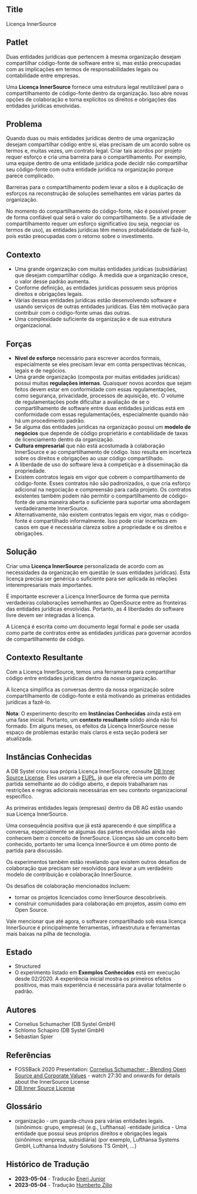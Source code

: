 ## Title

Licença InnerSource

## Patlet

Duas entidades jurídicas que pertencem à mesma organização desejam compartilhar código-fonte de software entre si, mas estão preocupadas com as implicações em termos de responsabilidades legais ou contabilidade entre empresas.

Uma **Licença InnerSource** fornece uma estrutura legal reutilizável para o compartilhamento de código-fonte dentro da organização. Isso abre novas opções de colaboração e torna explícitos os direitos e obrigações das entidades jurídicas envolvidas.

## Problema

Quando duas ou mais entidades jurídicas dentro de uma organização desejam compartilhar código entre si, elas precisam de um acordo sobre os termos e, muitas vezes, um contrato legal. Criar tais acordos por projeto requer esforço e cria uma barreira para o compartilhamento. Por exemplo, uma equipe dentro de uma entidade jurídica pode decidir não compartilhar seu código-fonte com outra entidade jurídica na organização porque parece complicado.

Barreiras para o compartilhamento podem levar a silos e à duplicação de esforços na reconstrução de soluções semelhantes em várias partes da organização.

No momento do compartilhamento do código-fonte, não é possível prever de forma confiável qual será o valor do compartilhamento. Se a atividade de compartilhamento requer um esforço significativo (ou seja, negociar os termos de uso), as entidades jurídicas têm menos probabilidade de fazê-lo, pois estão preocupadas com o retorno sobre o investimento.

## Contexto

- Uma grande organização com muitas entidades jurídicas (subsidiárias) que desejam compartilhar código. À medida que a organização cresce, o valor desse padrão aumenta.
- Conforme definição, as entidades jurídicas possuem seus próprios direitos e obrigações legais.
- Várias dessas entidades jurídicas estão desenvolvendo software e usando serviços de outras entidades jurídicas. Elas têm motivação para contribuir com o código-fonte umas das outras.
- Uma complexidade suficiente da organização e de sua estrutura organizacional.

## Forças

- **Nível de esforço** necessário para escrever acordos formais, especialmente se eles precisam levar em conta perspectivas técnicas, legais e de negócios.
- Uma grande organização (composta por muitas entidades jurídicas) possui muitas **regulações internas**. Quaisquer novos acordos que sejam feitos devem estar em conformidade com essas regulamentações, como segurança, privacidade, processos de aquisição, etc. O volume de regulamentações pode dificultar a avaliação de se o compartilhamento de software entre duas entidades jurídicas está em conformidade com essas regulamentações, especialmente quando não há um procedimento padrão.
- Se alguma das entidades jurídicas na organização possui um **modelo de negócios** que depende de código proprietário e contabilidade de taxas de licenciamento dentro da organização.
- **Cultura empresarial** que não está acostumada à colaboração InnerSource e ao compartilhamento de código. Isso resulta em incerteza sobre os direitos e obrigações ao usar código compartilhado.
- A liberdade de uso do software leva à competição e à disseminação da propriedade.
- Existem contratos legais em vigor que cobrem o compartilhamento de código-fonte. Esses contratos não são padronizados, o que cria esforço adicional na negociação e compreensão para cada projeto. Os contratos existentes também podem não permitir o compartilhamento de código-fonte de uma maneira aberta o suficiente para suportar uma abordagem verdadeiramente InnerSource.
- Alternativamente, não existem contratos legais em vigor, mas o código-fonte é compartilhado informalmente. Isso pode criar incerteza em casos em que é necessária clareza sobre a propriedade e os direitos e obrigações.

## Solução

Criar uma **Licença InnerSource** personalizada de acordo com as necessidades da organização em questão (e suas entidades jurídicas). Esta licença precisa ser genérica o suficiente para ser aplicada às relações interempresariais mais importantes.

É importante escrever a Licença InnerSource de forma que permita verdadeiras colaborações semelhantes ao OpenSource entre as fronteiras das entidades jurídicas envolvidas. Portanto, as 4 liberdades do software livre devem ser integradas à licença.

A Licença é escrita como um documento legal formal e pode ser usada como parte de contratos entre as entidades jurídicas para governar acordos de compartilhamento de código.

## Contexto Resultante

Com a Licença InnerSource, temos uma ferramenta para compartilhar código entre entidades jurídicas dentro da nossa organização.

A licença simplifica as conversas dentro da nossa organização sobre compartilhamento de código-fonte e está motivando as primeiras entidades jurídicas a fazê-lo.

**Nota**: O experimento descrito em **Instâncias Conhecidas** ainda está em uma fase inicial. Portanto, um **contexto resultante** sólido ainda não foi formado. Em alguns meses, os efeitos da Licença InnerSource nesse espaço de problemas estarão mais claros e esta seção poderá ser atualizada.

## Instâncias Conhecidas

A DB Systel criou sua própria Licença InnerSource, consulte [DB Inner Source License][db-inner-source-license]. Eles usaram a [EUPL][eupl], já que ela oferecia um ponto de partida semelhante ao do código aberto, e depois trabalharam nas restrições e regras adicionais necessárias em seu contexto organizacional específico.

As primeiras entidades legais (empresas) dentro da DB AG estão usando sua Licença InnerSource.

Uma consequência positiva que já está aparecendo é que simplifica a conversa, especialmente se algumas das partes envolvidas ainda não conhecem bem o conceito de InnerSource. Licenças são um conceito bem conhecido, portanto ter uma licença InnerSource é um ótimo ponto de partida para discussão.

Os experimentos também estão revelando que existem outros desafios de colaboração que precisam ser resolvidos para levar a um verdadeiro modelo de contribuição e colaboração InnerSource.

Os desafios de colaboração mencionados incluem:

- tornar os projetos licenciados como InnerSource descobríveis.
- construir comunidades para colaboração em projetos, assim como em Open Source.

Vale mencionar que até agora, o software compartilhado sob essa licença InnerSource é principalmente ferramentas, infraestrutura e ferramentas mais baixas na pilha de tecnologia.

## Estado

* Structured
* O experimento listado em **Exemplos Conhecidos** está em execução desde 02/2020. A experiência inicial mostra os primeiros efeitos positivos, mas mais experiência é necessária para avaliar totalmente o padrão.

## Autores

- Cornelius Schumacher (DB Systel GmbH)
- Schlomo Schapiro (DB Systel GmbH)
- Sebastian Spier

## Referências

- FOSSBack 2020 Presentation: [Cornelius Schumacher - Blending Open Source and Corporate Values](https://youtu.be/hikC6U8X_Ec) - watch 27:30 and onwards for details about the InnerSource License
- [DB Inner Source License][db-inner-source-license]

## Glossário

- organização - um guarda-chuva para várias entidades legais. (sinônimos: grupo, empresa) (e.g., Lufthansa)
-entidade jurídica - Uma entidade que possui seus próprios direitos e obrigações legais (sinônimos: empresa, subsidiária) (por exemplo, Lufthansa Systems GmbH, Lufthansa Industry Solutions TS GmbH, ...)

[db-inner-source-license]: https://github.com/dbsystel/open-source-policies/tree/master/inner-source-license
[eupl]: https://joinup.ec.europa.eu/collection/eupl/eupl-text-eupl-12

## Histórico de Tradução

- **2023-05-04** - Tradução [Eneri Junior](https://github.com/jrcosta)
- **2023-05-04** - Tradução [Humberto Zilio](https://github.com/zilio)
